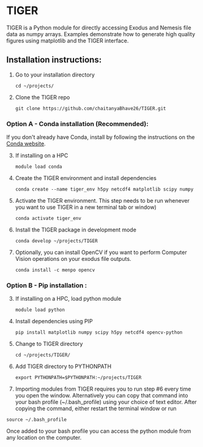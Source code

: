 # TIGER

TIGER is a Python module for directly accessing Exodus and Nemesis file data as numpy arrays. Examples demonstrate how to generate high quality figures using matplotlib and the TIGER interface.

## Installation instructions:
1. Go to your installation directory
    ```
    cd ~/projects/
    ```
3. Clone the TIGER repo
    ```
    git clone https://github.com/chaitanyaBhave26/TIGER.git
    ```

### Option A - Conda installation (Recommended):
If you don't already have Conda, install by following the instructions on the [Conda website](https://docs.conda.io/projects/conda/en/latest/user-guide/install/index.html).

3. If installing on a HPC
    ```
    module load conda
    ```
 
4. Create the TIGER environment and install dependencies
    ```
    conda create --name tiger_env h5py netcdf4 matplotlib scipy numpy
    ```
6. Activate the TIGER environment. This step needs to be run whenever you want to use TIGER in a new terminal tab or window)
    ```
    conda activate tiger_env
    ```   
7. Install the TIGER package in development mode
    ```
    conda develop ~/projects/TIGER
    ```                 
8. Optionally, you can install OpenCV if you want to perform Computer Vision operations on your exodus file outputs.
    ```
    conda install -c menpo opencv
    ```
  
### Option B - Pip installation :
3. If installing on a HPC, load python module
    ```
    module load python
    ```
4. Install dependencies using PIP
    ```
    pip install matplotlib numpy scipy h5py netcdf4 opencv-python
    ```
5. Change to TIGER directory
    ```
    cd ~/projects/TIGER/
    ```
6. Add TIGER directory to PYTHONPATH
    ```
    export PYTHONPATH=$PYTHONPATH:~/projects/TIGER
    ```
7. Importing modules from TIGER requires you to run step #6 every time you open the window. Alternatively you can copy that command into your bash profile (~/.bash_profile) using your choice of text editor. After copying the command, either restart the terminal window or run
  ```
  source ~/.bash_profile
  ```
Once added to your bash profile you can access the python module from any location on the computer.
